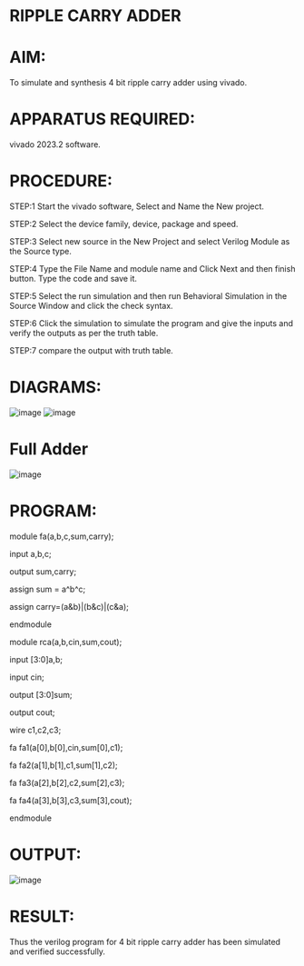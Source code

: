 # RIPPLE CARRY ADDER
# AIM:

To simulate and synthesis 4 bit ripple carry adder using vivado.

# APPARATUS REQUIRED:

vivado 2023.2 software.

# PROCEDURE:

STEP:1 Start the vivado software, Select and Name the New project.

STEP:2 Select the device family, device, package and speed.

STEP:3 Select new source in the New Project and select Verilog Module as the Source type.

STEP:4 Type the File Name and module name and Click Next and then finish button. Type the code and save it.

STEP:5 Select the run simulation and then run Behavioral Simulation in the Source Window and click the check syntax.

STEP:6 Click the simulation to simulate the program and give the inputs and verify the outputs as per the truth table.

STEP:7 compare the output with truth table.

# DIAGRAMS:

![image](https://github.com/RESMIRNAIR/RIPPLECARRYADDER/assets/154305926/62459000-90cb-4c43-a221-7b8cf1d419b0)
![image](https://github.com/RESMIRNAIR/RIPPLECARRYADDER/assets/154305926/24ea1940-0b55-4f8a-be6a-a7ac5daf2919)
# Full Adder
![image](https://github.com/RESMIRNAIR/RIPPLECARRYADDER/assets/154305926/3208d46f-2fd4-4d6a-987f-63102c173ca0)

# PROGRAM:

module fa(a,b,c,sum,carry);

input a,b,c;

output sum,carry;

assign sum = a^b^c;

assign carry=(a&b)|(b&c)|(c&a);

endmodule

module rca(a,b,cin,sum,cout);

input [3:0]a,b;

input cin;

output [3:0]sum;

output cout;

wire c1,c2,c3;

fa fa1(a[0],b[0],cin,sum[0],c1);

fa fa2(a[1],b[1],c1,sum[1],c2);

fa fa3(a[2],b[2],c2,sum[2],c3);

fa fa4(a[3],b[3],c3,sum[3],cout);

endmodule

# OUTPUT:
![image](https://github.com/padhmapriya06/RIPPLECARRYADDER/assets/160568779/a750c826-4925-412f-aea0-e8f886ef0425)

# RESULT:

Thus the verilog program for 4 bit ripple carry adder has been simulated and verified successfully.

